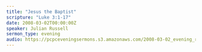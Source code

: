 ```yaml
---
title: "Jesus the Baptist"
scripture: "Luke 3:1-17"
date: 2008-03-02T00:00:00Z
speaker: Julian Russell
sermon_type: evening
audio: https://pcpceveningsermons.s3.amazonaws.com/2008-03-02_evening_russell.mp3 
---
```



